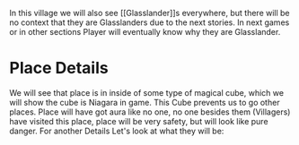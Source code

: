 In this village we will also see [[Glasslander]]s everywhere, but there will be no context that they are Glasslanders due to the next stories. In next games or in other sections Player will eventually know why they are Glasslander.

# Place Details
We will see that place is in inside of some type of magical cube, which we will show the cube is Niagara in game. This Cube prevents us to go other places. Place will have got aura like no one, no one besides them (Villagers) have visited this place, place will be very safety, but will look like pure danger. For another Details Let's look at what they will be:
